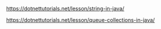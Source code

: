 https://dotnettutorials.net/lesson/string-in-java/

https://dotnettutorials.net/lesson/queue-collections-in-java/

